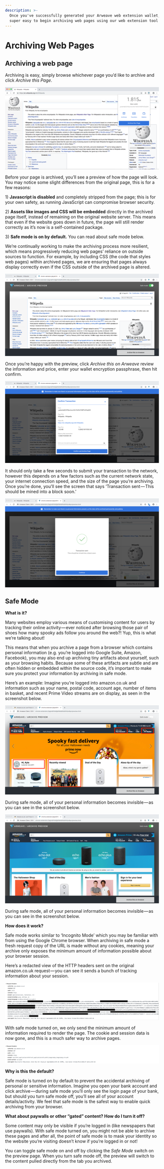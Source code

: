```yaml
---
description: >-
  Once you've successfully generated your Arweave web extension wallet, it's
  super easy to begin archiving web pages using our web extension tool
---
```


# Archiving Web Pages

## Archiving a web page

Archiving is easy, simply browse whichever page you’d like to archive and click _Archive this Page_.

![](../.gitbook/assets/archiving-1.png)

Before your page is archived, you’ll see a preview of how the page will look. You may notice some slight differences from the original page, this is for a few reasons:

1\) **Javascript is disabled** and completely stripped from the page; this is for your own safety, as running JavaScript can compromise browser security.

2\) **Assets like images and CSS will be embedded** directly in the archived page itself, instead of remaining on the original website server. This means that even if the website goes down in future, the page will still render correctly as it’s now is a self-contained package.

3\) **Safe mode is on by default.** You can read about safe mode below.

We’re continually working to make the archiving process more resilient, which means progressively reducing web pages’ reliance on outside sources to function. For example, by including CSS \(the code that styles web pages\) within archived pages, we are ensuring that pages always display correctly even if the CSS outside of the archived page is altered.

![](../.gitbook/assets/archiving-2.png)

Once you’re happy with the preview, click _Archive this on Arweave_ review the information and price, enter your wallet encryption passphrase, then hit confirm.

![](../.gitbook/assets/archive-3.png)

It should only take a few seconds to submit your transaction to the network, however this depends on a few factors such as the current network state, your internet connection speed, and the size of the page you’re archiving. Once you’re done, you’ll see the screen that says ‘Transaction sent — This should be mined into a block soon.’

![](../.gitbook/assets/archiving-4.png)

## Safe Mode

**What is it?**

Many websites employ various means of customising content for users by tracking their online activity — ever noticed after browsing those pair of shoes how many spooky ads follow you around the web?! Yup, this is what we’re talking about!

This means that when you archive a page from a browser which contains personal information \(e.g. you’re logged into Google Suite, Amazon, Facebook\), you may also end up archiving tiny artifacts about yourself, such as your browsing habits. Because some of these artifacts are subtle and are often hidden or embedded within the source code, it’s important to make sure you protect your information by archiving in safe mode.

Here’s an example: Imagine you’re logged into amazon.co.uk and information such as your name, postal code, account age, number of items in basket, and recent Prime Video streams are on display, as seen in the screenshot below.

![](../.gitbook/assets/safe-mode.png)

During safe mode, all of your personal information becomes invisible — as you can see in the screenshot below.

![](../.gitbook/assets/safe-ode-2.png)

During safe mode, all of your personal information becomes invisible — as you can see in the screenshot below.

**How does it work?**

Safe mode works similar to ‘Incognito Mode’ which you may be familiar with from using the Google Chrome browser. When archiving in safe mode a fresh request copy of the URL is made without any cookies, meaning your archive only exposes the minimum amount of information possible about your browser session.

Here’s a redacted view of the HTTP headers sent on the original amazon.co.uk request — you can see it sends a bunch of tracking information about your session.

![](../.gitbook/assets/safe-mode-3.png)

With safe mode turned on, we only send the minimum amount of information required to render the page. The cookie and session data is now gone, and this is a much safer way to archive pages.

![](../.gitbook/assets/safe-mode-4.png)

**Why is this the default?**

Safe mode is turned on by default to prevent the accidental archiving of personal or sensitive information. Imagine you open your bank account and click archive — during safe mode you’ll only see the login page of your bank, but should you turn safe mode off, you’ll see all of your account details/activity. We feel that safe mode is the safest way to enable quick archiving from your browser.

**What about paywalls or other “gated” content? How do I turn it off?**

Some content may only be visible if you’re logged in \(like newspapers that use paywalls\). With safe mode turned on, you might not be able to archive these pages and after all, the point of safe mode is to mask your identity so the website you’re visiting doesn’t know if you’re logged in or not!

You can toggle safe mode on and off by clicking the _Safe Mode_ switch on the preview page. When you turn safe mode off, the preview will switch to the content pulled directly from the tab you archived.

